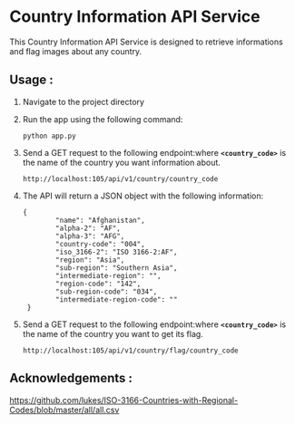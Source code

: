 # **Country Information API Service**

This Country Information API Service is designed to retrieve informations and flag images about any country.

## **Usage :**

1. Navigate to the project directory
2. Run the app using the following command:
    
    ```
    python app.py
    ```
    
3. Send a GET request to the following endpoint:where **`<country_code>`** is the name of the country you want information about.
    
    ```
    http://localhost:105/api/v1/country/country_code
    ```
    
4. The API will return a JSON object with the following information:
    
    ```
    {
            "name": "Afghanistan",
            "alpha-2": "AF",
            "alpha-3": "AFG",
            "country-code": "004",
            "iso_3166-2": "ISO 3166-2:AF",
            "region": "Asia",
            "sub-region": "Southern Asia",
            "intermediate-region": "",
            "region-code": "142",
            "sub-region-code": "034",
            "intermediate-region-code": ""
     }
    ```
    
5. Send a GET request to the following endpoint:where **`<country_code>`** is the name of the country you want to get its flag.
    
    ```
    http://localhost:105/api/v1/country/flag/country_code
    ```
    

## **Acknowledgements :**
https://github.com/lukes/ISO-3166-Countries-with-Regional-Codes/blob/master/all/all.csv
